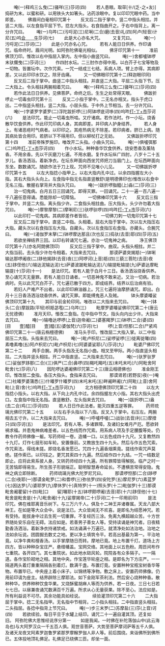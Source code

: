 <!-- { "loadSidebar": true } -->
　　唵(一)释鸡三么曳(二)骚咩(三)莎诃(四)
　　若人患眼。取荜[卄/(乏-之+友)]捣研为末。以蜜和研。以用铁头大如箸头。沾药涂眼中。复以印印咒眼中药。当中即差。
　　佛眉间白毫相印咒第十
　　反叉后二指于掌中。竖二中指头相拄。并竖二大指。以左食指平屈下节。捻左大指头。右食指曲开之。于右中指背上。离一分许咒曰。
　　唵(一)乌吽(二)污哷泥(三)尼唎(二合)磨(去音)礼(四)阿卢(轻音)计尼(五)呜[合　　牛](六)莎诃(七)
　　此是大心亦名大咒。
　　又复咒曰。
　　唵(一)污哷泥(二)莎诃(二)
　　此是小咒亦名心咒。
　　若有人能日日供养。作印诵咒。临命终时。眉间光明。如阿弥陀佛毫光相似。
　　佛牙印咒第十一
　　准前佛顶刀印。惟改以右中指屈入掌内。左中指小曲竖咒曰。
　　唵(一)舍都嚧钵啰末驮儞曳(二)莎诃(三)
　　作四肘水坛。二三肘作亦得中用。以白芥子七宝等物及一切物。皆置坛中。次作咒索。一咒一结成三七结。系病人项。臂上亦得。其病即差。又以此印印水饮之。除牙齿痛。
　　又一切佛眼印咒第十二(释迦眼印同)
　　反叉后二指于掌中。曲竖二中指头相拄。并直竖二大指。平屈二头指下节。压二大指上。令头相拄两腕相着咒曰。
　　唵(一)释鸡三么曳(二)骚咩(三)莎诃(四)
　　若作此法日日供养。见佛菩萨。命终之后。生生之处常得天眼。
　　佛跋折啰止一切毒虫印咒第十三
　　反叉二小指于掌中。二无名亦相叉。指头于虎口出。二中指竖头相拄。竖二大指。小屈头指。于中外上节相当。去一分许咒曰。
　　唵(一)字婆罗字婆罗(二)浮陀跋折啰(三)阿钵啰底诃哆(四)呜吽[打-丁+巿](五)莎诃(六)
　　是法印咒。能止一切毒虫所啮。又疗诸病。若作法时。作一小坛。烧香散华饮食供养。作此印咒印病人身。其病即差。并印病人护身结界。
　　若人身上。有诸恶疮时气病者。以印印之。其疮热病无不除差。若印病者。脐已上病。随其病处皆合用印。若脐以下不得用印。但以柳杖打之无妨。
　　又佛跋折啰印咒第十四
　　准前帝殊罗施印。唯改开二头指。小曲头咒曰。
　　唵(一)俱嚧弭那(二)呜吽[打-丁+巿](三)莎诃(四)
　　作小水坛。种种香华饮食供养。烧安悉香及薰陆香。不用余香。先以干灰磨刀七遍。不用水磨。复作水坛纵广四肘。八岁十二十五岁儿。香汤洒浴。着新净衣。在坛东畔面向西坐咒师把刀当眉门上。在坛西畔面向东坐。数数诵咒。随欲作法于刀上现。咒师不见唯小儿见。
　　又一切佛跋折啰印咒第十五
　　以左大指捻小指甲上。以右大指内孔中过。以余四指握左大小指。其右大指头头向上。左食指中指无名指直竖散舒(是明德佛印也)惟改以右食中无名三指。散握右掌背并大指头咒曰。
　　唵(一)跋折啰脂醯(上)淼(二)莎诃(三)
　　治一切鬼病。白月五日三回诵咒。即得灭罪。一回诵咒。二十一遍一百八遍一千八遍任意得诵。悉能除却一切障恼。
　　一切佛棒印咒第十六
　　反叉后三指于掌中。并竖二大指。离头指少许。二食指头相拄曲。压大指头。头少许勿着大指咒曰。
　　唵(一)摩黎摩黎(二)摩唎尼(三)驮啰驮啰(四)呜吽[打-丁+巿](五)莎诃(六)
　　以此印打一切鬼病。其病即差作者皆验。
　　一切佛刀刺一切鬼印咒第十七
　　反叉后二指于掌中。直竖二中指。头相着。屈右大指于掌中。次以左大指压右大指。藏头次以右食指压左大指。自藏头。次以左食指压右食指。亦藏头。合腕咒曰。
　　唵(一)渴伽罗末拏(二)钵啰摩达那且(次也反三)捣驮(去音)耶(四)莎诃(五)
　　若欲坐禅结界三回。以印右转诵咒七遍。亦治一切鬼神之病。
　　净王佛顶印咒第十八(亦名阿閦佛顶印)
　　反叉后三指于掌中。曲双。头指头相拄。并二大指当前。去头指少许勿令相着。大指来去咒曰。
　　那谟萨婆突揭羝(一)钵唎输达那啰阇夜(二)跢他揭跢(去音)夜(三)阿啰诃(上音)羝(四)三藐三菩陀(去音)夜(五)跢侄他(六)输达泥输达泥(七)萨婆波跛毗输达泥(八)输提毗输提(九)萨婆达摩毗输提(十)莎诃(十一)
　　是法印咒。若有人能于白月十三日。香汤洒浴烧香供养。至心诵咒灭无量罪。若有人能日日诵者。一切恶神鬼不敢来近。又治一切病。若治病时。先以此咒咒白芥子。咒七遍已散于四方。即成结界。结界以后治病有验。
　　若妇人产难产不出者。以此印印麻油器上。咒三七遍将油摩脐诵咒。即出。白月十三日香汤洒浴烧香供养。诵咒灭罪。即能缚鬼恶人及贼。
　　钵头摩婆皤娑佛顶印咒第十九
　　其印与前金轮印同。唯改以二大指来去咒曰。
　　唵(一)钵头(二合)摩跋路(平轻)枳羝苾嚂(二)乌吽(三)
　　毗摩罗婆皤娑佛印咒第二十(唐云无忧德佛)
　　准月天印。惟改二食指。在中指中节文。指头向内出少许。大指来去咒曰。
　　唵(一)输噜达啰啰(上音)迦帝阇(二)婆塞羯罗(三)钵啰(二合)婆(四)[目　　壹]醯[目　　壹]醯(五)婆伽梵(六)莎诃(七)
　　啰(上音)怛那(二合)尸紧鸡佛印咒第二十一(唐云栴檀德佛)
　　准马头手印。惟改屈二大指入掌。以二中指屈压二大指。头指来去咒曰。
　　唵(一)毗卢枳尼(二)娑啰娑啰(三)徙离徙囄(四)素噜素噜(五)阿卢枳尼(六)毗卢枳尼(七)阿婆婆娑耶(八)莎诃(九)
　　毗婆尸佛印咒第二十二
　　两手合腕。两手头指及无名指小曲。相叉至甲际。两小指直竖头相拄。二大指并竖头相拄。开二中指直竖。二大指来去咒曰。
　　唵(一)驮罗驮罗(二)娑伽罗跢那(二合)(三)俱严(二合)鼻啰(四)羯吒羯吒(五)末吒末吒(六)阿毗舍阿毗舍(七)莎诃(八)
　　因陀啰达婆阇佛印咒第二十三(唐云相德佛也)
　　准金刚王印。惟改屈二食指。各压大指头。食指来去咒曰。
　　那谟肾若(若野反)夜(一)唵(二)社皤罗婆蒲悉(三)什皤罗什皤罗(四)末吒末吒(五)畔阇畔阇(六)阿毗(上音)舍阿毗(上音)舍(七)呜吽[打-丁+巿](八)莎诃(九)
　　北方相德佛顶印咒第二十四
　　以左大指捻小指头。以右大指。从下向上内孔中过。余四指握左大小指。其右大指头出虎口。左食指中指无名指。直竖散舒。左头指来去咒曰。
　　唵(一)跋折啰(二)盎(去二合)鸡(三)莎诃(四)
　　若人日日作此法者。能灭四重五逆等罪。
　　药师琉璃光佛印咒第二十五
　　以左右手头指以下八指。反叉入于掌中。右压左。两腕相去五寸许。以二大指来去咒曰。
　　唵(一)呼嚧呼嚧(二)战驮(去音)利(三)摩撜只(四)莎诃(五)
　　是法印咒。若有人等。多诸罪障。及诸妇女难月产厄。愿欲转祸求福。并患鬼神病难差者。以五色线而作咒索。用系病人项及手足腰腹等处。仍教令作药师佛像一躯。写药师经一卷。造幡一口。以五色成四十九尺。又复教然四十九灯。灯作七层形如车轮。安置像前。又教放生四十九头。然后与作五色咒索。作咒索法。得线未搓。即烧名香发愿已。咒四十九遍香烟熏竟。搓线作索咒声莫绝。搓作索已。以印拄之。更咒其索四十九遍。然后结作四十九结。一咒一结数足即止。应将此索系彼人身。又转药师经四十九遍。所有罪障皆得解脱。临产之时一无苦恼即得易生。所生孩子形貌端正。聪明智慧寿命延长。不遭横苦常得安隐。鬼神之病立即除断。
　　药师琉璃光佛大陀罗尼咒曰。
　　那谟啰怛那(二合)跢啰(二合)夜耶(一)那谟金毗罗(二)和耆啰(三)弥佉罗(四)安陀罗(五)摩尼罗(六)素蓝罗(七)因达罗(八)婆耶罗(九)摩休罗(十)真特罗(十一)照头罗(十二)毗伽罗(十三)那谟毗舍阇瞿留(十四)毗[口　　留]囄耶(十五)钵啰颇啰阇(去音)耶(十六)跢侄他(十七)毗舍是毗舍是(十八)毗舍阇(十九)娑摩揭帝(二十)莎诃(二十一印用前印)
　　是法印咒。佛在维耶离音乐树下。与三万六千人。俱及十二神王并诸眷属。天龙八部大神王。在如是等大众会中。说是法已。大众皆闻无不欢喜。是即名为结愿神咒。若有受持。能拔身中过去生死一切重罪。不复经历三涂。免离九横超越众苦。十方世界随处安乐自在无碍。法应如是。若善男子善女人等。受持读诵是神咒者。日夜精勤香汤洒浴。着新净衣持诸禁戒。如法诵满十万遍已。就清净处如法治地。治地之法如余坛说。团圆掘去数丈之地。更以净土填筑令平。若高出基最为第一。平治地竟。以净牛粪和檀香汤。以手掌摩随日而转。摩地已竟。地上布置千灯。道场上方四方。皆以种种杂宝庄严。悬缯幡盖。宝网交络。其地面上以五色粉。周匝间布作七重院。各开四门。其七重院状。如此地水硙风轮。院院各有众多隔子。一一隔道。各作宝阶砌地之相。其地中央。作宝莲华轮座之相。是即名为下方庄严。一一隔道两头着灯重重隔隔各别着灯。数满千盏。布置灯竟。安置种种宝瓶宝树香华等物。布置毕已。中央座上着小床子。以锦绣等净物。敷之床上。安置药师佛像。仍用前印请为座主。结界辟除三摩耶法。如下金刚军茶利法。然后安心烧种种香。散种种华。供养种种饮食华果。又烧酥蜜胡麻人等而为供养。若一日夜。三日七日若七七日。以昼兼夜诵咒数满百千万遍。所求从心无量获果。除不至心。法应如是。所有利益说不可尽。其余功能具如经说。
　　续验灌顶印咒第二十六
　　二大指屈于掌中。捻二无名指甲。无名指中节相背。二小指头相拄。二中指直竖头相拄。二头指屈。各捻中指背上节咒曰。
　　唵(一)步三末罗(二)苏摩盐(三)莎(上音)诃(四)
　　若欲续验。每日平旦于水罐上结印。诵咒二十一遍自灌其顶。还复如旧。
阿弥陀佛大思惟经说序分第一
　　如是我闻。一时佛在补陀落伽山中(此云海岛也)与大阿罗汉众一千五百人俱。观世音菩萨。大势至菩萨摩诃萨等五千人俱。及诸天龙夜叉阿素罗迦鲁罗紧那罗摩睺罗伽人非人等。前后围绕。来诣佛所到佛所已。五体投地顶礼佛足。礼佛足已绕佛三匝。却坐一面。
